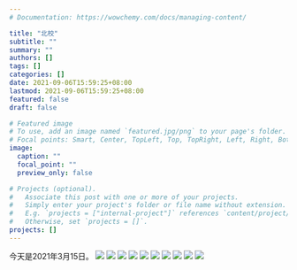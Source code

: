 ```yaml
---
# Documentation: https://wowchemy.com/docs/managing-content/

title: "北校"
subtitle: ""
summary: ""
authors: []
tags: []
categories: []
date: 2021-09-06T15:59:25+08:00
lastmod: 2021-09-06T15:59:25+08:00
featured: false
draft: false

# Featured image
# To use, add an image named `featured.jpg/png` to your page's folder.
# Focal points: Smart, Center, TopLeft, Top, TopRight, Left, Right, BottomLeft, Bottom, BottomRight.
image:
  caption: ""
  focal_point: ""
  preview_only: false

# Projects (optional).
#   Associate this post with one or more of your projects.
#   Simply enter your project's folder or file name without extension.
#   E.g. `projects = ["internal-project"]` references `content/project/deep-learning/index.md`.
#   Otherwise, set `projects = []`.
projects: []
---
```

今天是2021年3月15日。
![](p1.png)
![](p2.png)
![](p3.png)
![](p4.png)
![](p5.png)
![](p6.png)
![](p7.png)
![](p8.png)
![](p9.png)
![](p10.png)


